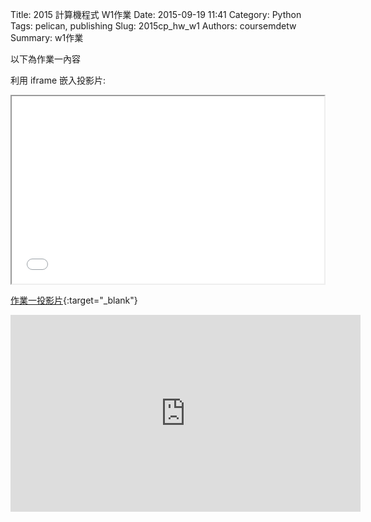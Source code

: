 Title: 2015 計算機程式 W1作業
Date: 2015-09-19 11:41
Category: Python
Tags: pelican, publishing
Slug: 2015cp_hw_w1
Authors: coursemdetw
Summary: w1作業

以下為作業一內容

利用 iframe 嵌入投影片:

<iframe src="40423144_cp_w1_p.html" width="500" height="300"></iframe>

[作業一投影片](40423144_cp_w1_p.html){:target="_blank"}

<iframe width="560" height="315" src="https://www.youtube.com/embed/fzuy63eCUKc" frameborder="0" allowfullscreen></iframe>
